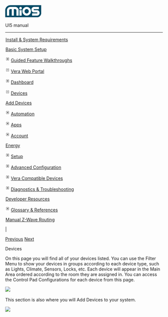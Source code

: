 ![](skins/mios/images/logo.png)

UI5 manual

  
---  
  
![](images/spacer.gif)[Install & System
Requirements](index.html#!docs5/installation_and_system_requirements_en_3pro_all.md)

![](images/spacer.gif)[Basic System Setup ](index.html#!docs5/getting_started_en_3pro_all.md)

![](skins/mios/images/plus.gif)[Guided Feature Walkthroughs
](features_en_3pro_all.html)

![](skins/mios/images/minus.gif)[Vera Web Portal](index.html#!docs5/web_portal_en_3pro_all.md)

![](skins/mios/images/plus.gif)[Dashboard](index.html#!docs5/dashboard_en_3pro_all.md)

![](skins/mios/images/minus.gif)[Devices](index.html#!docs5/devices_en_3pro_all.md)

![](images/spacer.gif)[Add Devices](index.html#!docs5/add_devices_en_3pro_all.md)

![](skins/mios/images/plus.gif)[Automation](index.html#!docs5/automation_en_3pro_all.md)

![](skins/mios/images/plus.gif)[Apps](index.html#!docs5/apps_en_3pro_all.md)

![](skins/mios/images/plus.gif)[Account](index.html#!docs5/account_en_3pro_all.md)

![](images/spacer.gif)[Energy](index.html#!docs5/energy_en_3pro_all.md)

![](skins/mios/images/plus.gif)[Setup](index.html#!docs5/setup_en_3pro_all.md)

![](skins/mios/images/plus.gif)[Advanced
Configuration](index.html#!docs5/advanced_configuration_en_3pro_all.md)

![](skins/mios/images/plus.gif)[Vera Compatible
Devices](index.html#!docs5/supported_hardware_en_3pro_all.md)

![](skins/mios/images/plus.gif)[Diagnostics &
Troubleshooting](index.html#!docs5/troubleshooting_en_3pro_all.md)

![](images/spacer.gif)[Developer Resources](index.html#!docs5/developers_en_3pro_all.md)

![](skins/mios/images/plus.gif)[Glossary &
References](index.html#!docs5/reference_en_3pro_all.md)

![](images/spacer.gif)[Manual Z-Wave Routing](index.html#!docs5/ManualRoute_en_3pro_all.md)

|

[Previous](index.html#!docs5/dashboard_en_3pro_all.html) [Next](add_devices_en_3pro_all.md)

Devices

  
On this page you will find all of your devices listed. You can use the Filter
Menu to show your devices in groups according to each device type, such as
Lights, Climate, Sensors, Locks, etc.  Each device will appear in the Main
Area ordered according to the room they are assigned in. You can access the
Control Pad Configurations for each device from this page.  
  
![](/images/mios/devices-list.png)  
  
  
  
This section is also where you will Add Devices to your system.  
  
![](/images/mios/devices-add-device.png)  
  
  
  
  

  

